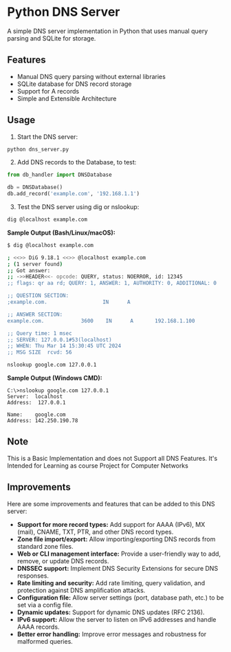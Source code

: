 # Python DNS Server

A simple DNS server implementation in Python that uses manual query parsing and SQLite for storage.

## Features

- Manual DNS query parsing without external libraries
- SQLite database for DNS record storage
- Support for A records
- Simple and Extensible Architecture

## Usage

1. Start the DNS server:
```bash
python dns_server.py
```

2. Add DNS records to the Database, to test:
```python
from db_handler import DNSDatabase

db = DNSDatabase()
db.add_record('example.com', '192.168.1.1')
```

3. Test the DNS server using dig or nslookup:
```bash
dig @localhost example.com
```

**Sample Output (Bash/Linux/macOS):**
```bash
$ dig @localhost example.com

; <<>> DiG 9.18.1 <<>> @localhost example.com
; (1 server found)
;; Got answer:
;; ->>HEADER<<- opcode: QUERY, status: NOERROR, id: 12345
;; flags: qr aa rd; QUERY: 1, ANSWER: 1, AUTHORITY: 0, ADDITIONAL: 0

;; QUESTION SECTION:
;example.com.                  IN      A

;; ANSWER SECTION:
example.com.            3600    IN      A       192.168.1.100

;; Query time: 1 msec
;; SERVER: 127.0.0.1#53(localhost)
;; WHEN: Thu Mar 14 15:30:45 UTC 2024
;; MSG SIZE  rcvd: 56
```
```cmd
nslookup google.com 127.0.0.1
```
**Sample Output (Windows CMD):**
```
C:\>nslookup google.com 127.0.0.1
Server:  localhost
Address:  127.0.0.1

Name:    google.com
Address: 142.250.190.78
```

## Note

This is a Basic Implementation and does not Support all DNS Features. It's Intended for Learning as course
Project for Computer Networks

## Improvements

Here are some improvements and features that can be added to this DNS server:

- **Support for more record types:** Add support for AAAA (IPv6), MX (mail), CNAME, TXT, PTR, and other DNS record types.
- **Zone file import/export:** Allow importing/exporting DNS records from standard zone files.
- **Web or CLI management interface:** Provide a user-friendly way to add, remove, or update DNS records.
- **DNSSEC support:** Implement DNS Security Extensions for secure DNS responses.
- **Rate limiting and security:** Add rate limiting, query validation, and protection against DNS amplification attacks.
- **Configuration file:** Allow server settings (port, database path, etc.) to be set via a config file.
- **Dynamic updates:** Support for dynamic DNS updates (RFC 2136).
- **IPv6 support:** Allow the server to listen on IPv6 addresses and handle AAAA records.
- **Better error handling:** Improve error messages and robustness for malformed queries.